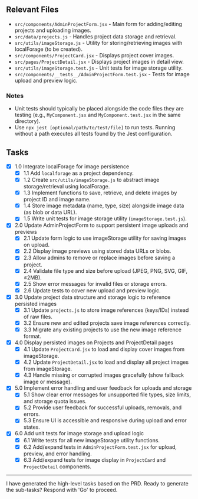 ## Relevant Files

- `src/components/AdminProjectForm.jsx` - Main form for adding/editing projects and uploading images.
- `src/data/projects.js` - Handles project data storage and retrieval.
- `src/utils/imageStorage.js` - Utility for storing/retrieving images with localForage (to be created).
- `src/components/ProjectCard.jsx` - Displays project cover images.
- `src/pages/ProjectDetail.jsx` - Displays project images in detail view.
- `src/utils/imageStorage.test.js` - Unit tests for image storage utility.
- `src/components/__tests__/AdminProjectForm.test.jsx` - Tests for image upload and preview logic.

### Notes

- Unit tests should typically be placed alongside the code files they are testing (e.g., `MyComponent.jsx` and `MyComponent.test.jsx` in the same directory).
- Use `npx jest [optional/path/to/test/file]` to run tests. Running without a path executes all tests found by the Jest configuration.

## Tasks

- [x] 1.0 Integrate localForage for image persistence
  - [x] 1.1 Add `localforage` as a project dependency.
  - [x] 1.2 Create `src/utils/imageStorage.js` to abstract image storage/retrieval using localForage.
  - [x] 1.3 Implement functions to save, retrieve, and delete images by project ID and image name.
  - [x] 1.4 Store image metadata (name, type, size) alongside image data (as blob or data URL).
  - [x] 1.5 Write unit tests for image storage utility (`imageStorage.test.js`).

- [x] 2.0 Update AdminProjectForm to support persistent image uploads and previews
  - [x] 2.1 Update form logic to use imageStorage utility for saving images on upload.
  - [x] 2.2 Display image previews using stored data URLs or blobs.
  - [x] 2.3 Allow admins to remove or replace images before saving a project.
  - [x] 2.4 Validate file type and size before upload (JPEG, PNG, SVG, GIF, ≤2MB).
  - [x] 2.5 Show error messages for invalid files or storage errors.
  - [x] 2.6 Update tests to cover new upload and preview logic.

- [x] 3.0 Update project data structure and storage logic to reference persisted images
  - [x] 3.1 Update `projects.js` to store image references (keys/IDs) instead of raw files.
  - [x] 3.2 Ensure new and edited projects save image references correctly.
  - [x] 3.3 Migrate any existing projects to use the new image reference format.

- [x] 4.0 Display persisted images on Projects and ProjectDetail pages
  - [x] 4.1 Update `ProjectCard.jsx` to load and display cover images from imageStorage.
  - [x] 4.2 Update `ProjectDetail.jsx` to load and display all project images from imageStorage.
  - [x] 4.3 Handle missing or corrupted images gracefully (show fallback image or message).

- [x] 5.0 Implement error handling and user feedback for uploads and storage
  - [x] 5.1 Show clear error messages for unsupported file types, size limits, and storage quota issues.
  - [x] 5.2 Provide user feedback for successful uploads, removals, and errors.
  - [x] 5.3 Ensure UI is accessible and responsive during upload and error states.

- [x] 6.0 Add unit tests for image storage and upload logic
  - [x] 6.1 Write tests for all new imageStorage utility functions.
  - [x] 6.2 Add/expand tests in `AdminProjectForm.test.jsx` for upload, preview, and error handling.
  - [x] 6.3 Add/expand tests for image display in `ProjectCard` and `ProjectDetail` components.

---
I have generated the high-level tasks based on the PRD. Ready to generate the sub-tasks? Respond with 'Go' to proceed. 